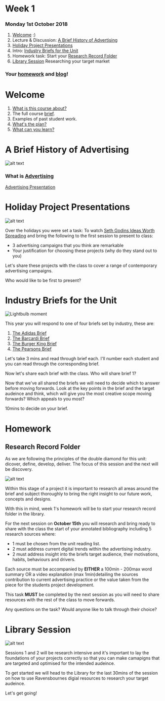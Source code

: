 # Week 1

### Monday 1st October 2018

1. [Welcome](#welcome) :)
2. Lecture & Discussion: [A Brief History of Advertising](#a-brief-history-of-advertising)
3. [Holiday Project Presentations](#holiday-project-presentations)
4. Intro: [Industry Briefs for the Unit](https://github.com/RavensbourneWebMedia/Digital_Advertising/tree/Digital_Advertising_2018/19/sessions/01#industry-briefs-for-the-unit)
5. Homework task: Start your [Research Record Folder](#research-record-folder)
6. [Library Session](#library-session) Researching your target market

### Your [homework](#homework) and [blog](#blog)!

# Welcome

1. [What is this course about?](https://github.com/RavensbourneWebMedia/Digital_Advertising/blob/Digital_Advertising_2018/19/README.md)
2. The full course [brief](https://github.com/RavensbourneWebMedia/Digital_Advertising/blob/Digital_Advertising_2018/19/sessions/01/assets/WEB14304%20Digital%20Advertising%202018-2019%20Brief%202018-09-21.pdf).
3. Examples of past student work. 
4. [What's the plan?](https://github.com/RavensbourneWebMedia/Digital_Advertising/blob/Digital_Advertising_2018/19/README.md#plan-for-the-unit) 
5. [What can you learn?](https://github.com/RavensbourneWebMedia/Digital_Advertising/blob/Digital_Advertising_2018/19/README.md#learning-goals)


# A Brief History of Advertising

![alt text](https://github.com/RavensbourneWebMedia/Digital_Advertising/blob/Digital_Advertising_2018/19/sessions/01/assets/Think_Small.jpg)

### What is [Advertising](https://en.wikipedia.org/wiki/Advertising)

 [Advertising Presentation](https://github.com/RavensbourneWebMedia/Digital_Advertising/blob/Digital_Advertising_2018/19/sessions/01/assets/History_of_Advertising_Lecture.pdf)


# Holiday Project Presentations

![alt text](https://github.com/RavensbourneWebMedia/Digital_Advertising/blob/Digital_Advertising_2018/19/sessions/01/assets/SethGodin.jpg)

Over the holidays you were set a task: To watch [Seth Godins Ideas Worth Spreading](https://www.ted.com/talks/seth_godin_on_sliced_bread) and bring the following to the first session to present to class: 

* 3 advertising campaigns that you think are remarkable
* Your justification for choosing these projects (why do they stand out to you)

Let's share these projects with the class to cover a range of contemporary advertising campaigns. 

Who would like to be first to present? 

# Industry Briefs for the Unit

![Lightbulb moment](https://github.com/RavensbourneWebMedia/Digital_Advertising/blob/Digital_Advertising_2018/19/sessions/01/assets/Lightbulb.jpg)

This year you will respond to one of four briefs set by industry, these are: 

1. [The Adidas Brief](https://github.com/RavensbourneWebMedia/Digital_Advertising/blob/Digital_Advertising_2018/19/sessions/01/assets/adidas_Brief_New_Blood_Awards_2018.pdf)
2. [The Barcardi Brief](https://github.com/RavensbourneWebMedia/Digital_Advertising/blob/Digital_Advertising_2018/19/sessions/01/assets/Bacardi_Brief_New_Blood_Awards_2018.pdf)
3. [The Burger King Brief](https://github.com/RavensbourneWebMedia/Digital_Advertising/blob/Digital_Advertising_2018/19/sessions/01/assets/Burger_King_Brief_New_Blood_Awards_2018.pdf)
4. [The Pearsons Brief](https://github.com/RavensbourneWebMedia/Digital_Advertising/blob/Digital_Advertising_2018/19/sessions/01/assets/Pearson_Brief_New_Blood_Awards_2018.pdf)

Let's take 3 mins and read through brief each. I'll number each student and you can read through the corresponding brief. 

Now let's share each brief with the class. Who will share brief 1? 

Now that we've all shared the briefs we will need to decide which to answer before moving forwards. Look at the key points in the brief and the target audeince and think, which will give you the most creative scope moving forwards? Which appeals to you most? 

10mins to decide on your brief. 

<!---
**Note**, some may be more relevant than others as we will be working toward making a **digital campaign or product** as a response. 

**Discussion**

Now that we have heard each brief, which will you choose? Consider:

* Which briefs spark ideas in your minds / seem to be engaging? Advertising is all about the creative idea!
* Which briefs call for a digial response? Are there any breifs that rules this out? 



**Words of Wisdon**

![alt text](assets/ogilvy_quote.jpg)

Wise words from previous advertising industry professionals tackeling D&AD briefs:

1. **The idea is King.** Spent time thinking about what to suggest for your brief. 
2. **Treat Tech with Caution.** This will be key for us as our responses will be digital. Let's make sure we have good reasons for using the web / mobile app / online platforms. Explain these clearly. 
3. **Tell A Story** Stories are a powerful tool in human communication. Tap into this wherever possible with your campaign. 

We will touch on these points in more depth later in the course but using these early to help craft your concepts will be useful. 

# Workshop: Breaking Down A Brief

Let's get started by choosing one of the briefs and leaning how to break down the brief. The brief you choose doesn't have to be your final choice!

![alt text](assets/How_To_Break_Down_A_Brief.jpg)

Briefs are essential but they can be overwhelming, so lets deconstruct our brief so get to the **heart** of what we're being asked for. 

Before we start, read your brief one more time so it's fresh in your mind. 

## Task 1: 5 Mins

Reread your brief but think about the **essential** points are, what **specific words communicate** and key pieces of info that **stand out**. Highlight them.

You are now going to break down the brief into just 16 words. These 16 words should communicate what the brief is asking you to do. Imagine you are giving this to someone instead of the full brief. How can you get them to understand what the task is in the same way but in only 16 words? Pull in any of the specific info or words you highlighted to help you.

Note down your 16 words only. 

## Task 2: 2 Mins

From your 16 words, really think again about what the **crucial points** are.

How many words could you shave and still communicate what the brief is asking you to do?

Let's try do it in 8? Ok, let's do it. 

In 8 words, what is the brief asking you to do? Rearrange the ones you have, use 8 new words or mix it up.

## Task 3: 1 Mins

So now you've got it down to the bare bones right? Those 8 words are all gold and they are completely vital. But which ones could you do without?

Try and get it down to just 4 words. Remember, you are trying to communicate as much of the information from the full brief as possible. 

Think about which words carry the most meaning.

## Task 4: 1 Mins

What next? Let's slim it down to 2 words.

Now you have your whole brief squeezed down into 2 words. You have identified the **heart** of your brief. 

It wouldn't be a good idea to use only these words when building your concepts, but now the other words and context of the brief should feel like a luxury. 

As you work on ideas for your brief, refer back and ask, "Is my idea / campaign communicating the 2 word, **heart** of my brief?"

Now that you have broken down your brief, how do you feel about the brief that you have chosen? Now is the time to stick or twist. 

--->

# Homework

## Research Record Folder

As we are following the principles of the double diamond for this unit: dicover, define, develop, deliver. The focus of this session and the next will be discovery. 

![alt text](https://github.com/RavensbourneWebMedia/Digital_Advertising/blob/Digital_Advertising_2018/19/sessions/01/assets/Digital_Advertising_Poster.png)

Within this stage of a project it is important to research all areas around the brief and subject thoroughly to bring the right insight to our future work, concepts and designs. 

With this in mind, week 1's homework will be to start your research record folder in the library. 

For the next session on **October 15th** you will research and bring ready to share with the class the start of your annotated bibliography including 5 research sources where: 

* 1 must be chosen from the unit reading list. 
* 2 must address current digital trends within the advertising industry. 
* 2 must address insight into the briefs target audience, their motivations, habits, behaviours and drivers.

Each source must be accompanied by **EITHER** a 100min - 200max word summary OR a video explanation (max 1min)detailing the sources contribution to current advertising practice or the value taken from the piece for the students project development.

This task **MUST** be completed by the next session as you will need to share resources with the rest of the class to move forwards. 

Any questions on the task? Would anyone like to talk through their choice? 

<!---

### Blog 

The advertising industry is often a testing ground for the latest innovations and technological advances. In the past this has been chatbots, snapchat,​ geolocation filters, ​virtual​ ​reality​ ​and interactive​ ​billboards but this year these innovations will be different. Search the web and the library high and low for insights into the lastest web based advertising trends. 

Once you have found a pool of innovations, write a blog post detailing everything you've found but featuring your **top 3** web based innovations and how they have been used to sell products by industry. 

Bring your list of innovations to the next session on 15th October. 

--->

# Library Session

![alt text](https://github.com/RavensbourneWebMedia/Digital_Advertising/blob/Digital_Advertising_2018/19/sessions/01/assets/Rave_Library.jpg)

Sessions 1 and 2 will be research intensive and it's important to lay the foundations of your projects correctly so that you can make camapigns that are targeted and optimised for the intended audeince. 

To get started we will head to the Library for the last 30mins of the session on how to use Ravensbournes digial resources to research your target audeince. 

Let's get going! 
